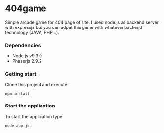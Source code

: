 # 404game
Simple arcade game for 404 page of site. I used node.js as backend server with expressjs but you can adpat this game with whatever backend technology (JAVA, PHP...).

### Dependencies
- Node.js v9.3.0
- Phaserjs 2.9.2

### Getting start
Clone this project and execute:
```
npm install 
```

### Start the application
To start the application type:
```
node app.js
```
